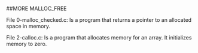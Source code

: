 ##MORE MALLOC_FREE

File 0-malloc_checked.c: Is a program that returns a pointer to an allocated space in memory.

File 2-calloc.c: Is a program that allocates memory for an array. It initializes memory to zero.
